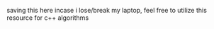 saving this here incase i lose/break my laptop, feel free to utilize this resource for c++ algorithms 
